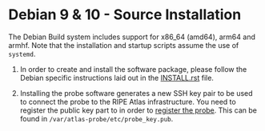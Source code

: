 # Debian 9 & 10 - Source Installation

The Debian Build system includes support for x86_64 (amd64), arm64 and armhf. Note that the installation and startup scripts assume the use of `systemd`.

1. In order to create and install the software package, please follow the
   Debian specific instructions laid out in the
   [INSTALL.rst](https://github.com/RIPE-NCC/ripe-atlas-software-probe/blob/master/INSTALL.rst)
   file.

2. Installing the probe software generates a new SSH key pair to be used to
   connect the probe to the RIPE Atlas infrastructure. You need to register
   the public key part to in order to [register the probe](https://atlas.ripe.net/apply/swprobe/).
   This can be found in `/var/atlas-probe/etc/probe_key.pub`.
